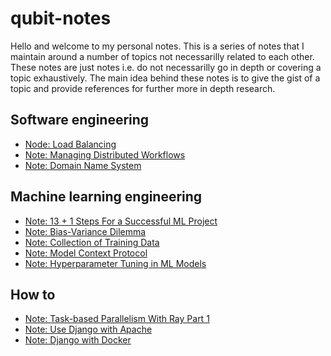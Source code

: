 # qubit-notes

Hello and welcome to my personal notes. This is a series of notes that I maintain around a number of topics not necessarilly related
to each other. These notes are just notes i.e. do not necessarilly go in depth or covering a topic exhaustively. 
The main idea behind these notes is to give the gist of a topic and provide references for further more in depth research.


## Software engineering

- <a href="software_engineering/2025-04-21-load-balancing.md">Node: Load Balancing</a>
- <a href="software_engineering/2025-04-20-managing-distributed-workflows.md">Note: Managing Distributed Workflows</a>
- <a href="software_engineering/2025-04-18-domain-name-system.md">Note: Domain Name System</a>

## Machine learning engineering

- <a href="ml/2024-06-18-13_steps_to_successful_ml_project.md">Note: 13 + 1 Steps For a Successful ML Project</a>
- <a href="ml/2025-04-26-bias-variance-dilemma.md">Note: Bias-Variance Dilemma</a>
- <a href="ml/2025-04-24-collection-of-training-data.md">Note: Collection of Training Data</a>
- <a href="ml/2025-04-23-model-context-protocol.md">Note: Model Context Protocol</a>
- <a href="ml/2025-04-28-hyperparameter-tuning-ml-models.md">Note: Hyperparameter Tuning in ML Models</a> 

## How to

- <a href="how_to/2025-04-29-task-based-parallelism-with-ray.md">Note: Task-based Parallelism With Ray Part 1</a>
- <a href="how_to/2021-07-15-django-apache.md">Note: Use Django with Apache</a>
- <a href="how_to/2021-07-29-django-with-docker.md">Note: Django with Docker</a>

